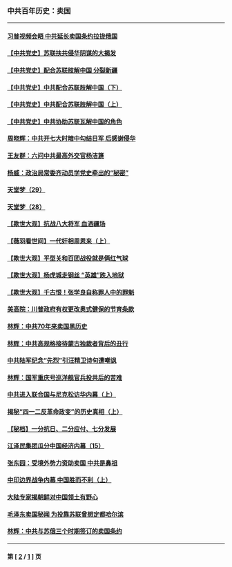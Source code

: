 ### 中共百年历史：卖国
---
#### [习普视频会晤 中共延长卖国条约拉拢俄国](../../pages/nf1176117/n13060971.md?08180430) 
#### [【中共党史】苏联扶共侵华阴谋的大揭发](../../pages/nf1176117/n13056050.md?08180430) 
#### [【中共党史】配合苏联肢解中国 分裂新疆](../../pages/nf1176117/n13040700.md?08180430) 
#### [【中共党史】中共配合苏联肢解中国（下）](../../pages/nf1176117/n13035660.md?08180430) 
#### [【中共党史】中共配合苏联肢解中国（上）](../../pages/nf1176117/n13030262.md?08180430) 
#### [【中共党史】中共协助苏联瓦解中国的角色](../../pages/nf1176117/n13018109.md?08180430) 
#### [周晓辉：中共开七大时暗中勾结日军 后感谢侵华](../../pages/nf1176117/n12921960.md?08180430) 
#### [王友群：六问中共最高外交官杨洁篪](../../pages/nf1176117/n12836495.md?08180430) 
#### [杨威：政治局常委齐动员学党史牵出的“秘密”](../../pages/nf1176117/n12764642.md?08180430) 
#### [天堂梦（29）](../../pages/nf1176117/n12408465.md?08180430) 
#### [天堂梦（28）](../../pages/nf1176117/n12408309.md?08180430) 
#### [【欺世大观】抗战八大将军 血洒疆场](../../pages/nf1176117/n12357044.md?08180430) 
#### [【薇羽看世间】一代奸相周恩来（上）](../../pages/nf1176117/n12401109.md?08180430) 
#### [【欺世大观】平型关和百团战役就是俩红气球](../../pages/nf1176117/n12359157.md?08180430) 
#### [【欺世大观】杨虎城走钢丝 “英雄”跌入地狱](../../pages/nf1176117/n12358840.md?08180430) 
#### [【欺世大观】千古恨！张学良自称罪人中的罪魁](../../pages/nf1176117/n12358629.md?08180430) 
#### [美高院：川普政府有权更改奥式健保的节育条款](../../pages/nf1176117/n12242171.md?08180430) 
#### [林辉：中共70年来卖国黑历史](../../pages/nf1176117/n11552181.md?08180430) 
#### [林辉：中共高规格接待蒙古独裁者背后的丑行](../../pages/nf1176117/n11225005.md?08180430) 
#### [中共陆军纪念“先烈”引汪精卫诗句遭嘲讽](../../pages/nf1176117/n11153345.md?08180430) 
#### [林辉：国军重庆号巡洋舰官兵投共后的苦难](../../pages/nf1176117/n10997801.md?08180430) 
#### [中共进入联合国与尼克松访华内幕（上）](../../pages/nf1176117/n10138788.md?08180430) 
#### [揭秘“四一二反革命政变”的历史真相（上）](../../pages/nf1176117/n9996650.md?08180430) 
#### [【秘档】一分抗日、二分应付、七分发展](../../pages/nf1176117/n9331484.md?08180430) 
#### [江泽民集团瓜分中国经济内幕（15）](../../pages/nf1176117/n9268584.md?08180430) 
#### [张东园：受境外势力资助卖国 中共是鼻祖](../../pages/nf1176117/n9272480.md?08180430) 
#### [中印边界战争内幕 中国胜而不利（上）](../../pages/nf1176117/n9252458.md?08180430) 
#### [大陆专家揭朝鲜对中国领土有野心](../../pages/nf1176117/n9074056.md?08180430) 
#### [毛泽东卖国秘闻 为投靠苏联曾想定都哈尔滨](../../pages/nf1176117/n9058631.md?08180430) 
#### [林辉：中共与苏俄三个时期签订的卖国条约](../../pages/nf1176117/n9036062.md?08180430) 

---
#### 第 [ [2](./2.md?08180430) / [1](./1.md?08180430) ] 页
